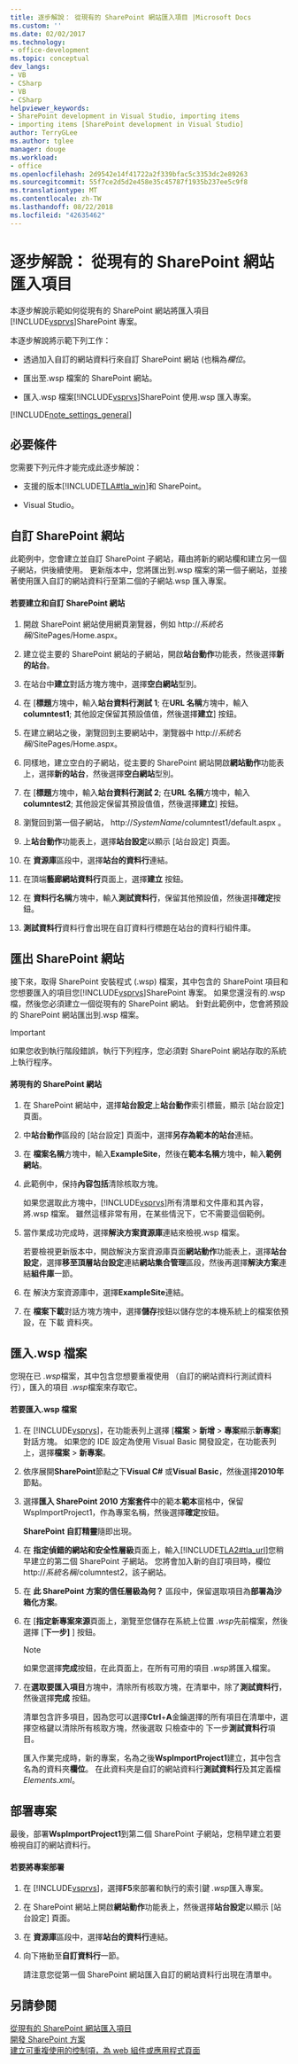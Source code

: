 ```yaml
---
title: 逐步解說： 從現有的 SharePoint 網站匯入項目 |Microsoft Docs
ms.custom: ''
ms.date: 02/02/2017
ms.technology:
- office-development
ms.topic: conceptual
dev_langs:
- VB
- CSharp
- VB
- CSharp
helpviewer_keywords:
- SharePoint development in Visual Studio, importing items
- importing items [SharePoint development in Visual Studio]
author: TerryGLee
ms.author: tglee
manager: douge
ms.workload:
- office
ms.openlocfilehash: 2d9542e14f41722a2f339bfac5c3353dc2e89263
ms.sourcegitcommit: 55f7ce2d5d2e458e35c45787f1935b237ee5c9f8
ms.translationtype: MT
ms.contentlocale: zh-TW
ms.lasthandoff: 08/22/2018
ms.locfileid: "42635462"
---
```

# <a name="walkthrough-import-items-from-an-existing-sharepoint-site"></a>逐步解說： 從現有的 SharePoint 網站匯入項目
  本逐步解說示範如何從現有的 SharePoint 網站將匯入項目[!INCLUDE[vsprvs](../sharepoint/includes/vsprvs-md.md)]SharePoint 專案。  
  
 本逐步解說將示範下列工作：  
  
-   透過加入自訂的網站資料行來自訂 SharePoint 網站 (也稱為*欄位*。  
  
-   匯出至.wsp 檔案的 SharePoint 網站。  
  
-   匯入.wsp 檔案[!INCLUDE[vsprvs](../sharepoint/includes/vsprvs-md.md)]SharePoint 使用.wsp 匯入專案。  
  
 [!INCLUDE[note_settings_general](../sharepoint/includes/note-settings-general-md.md)]  
  
## <a name="prerequisites"></a>必要條件  
 您需要下列元件才能完成此逐步解說：  
  
-   支援的版本[!INCLUDE[TLA#tla_win](../sharepoint/includes/tlasharptla-win-md.md)]和 SharePoint。  
  
-   Visual Studio。  
  
## <a name="customize-a-sharepoint-site"></a>自訂 SharePoint 網站
 此範例中，您會建立並自訂 SharePoint 子網站，藉由將新的網站欄和建立另一個子網站，供後續使用。 更新版本中，您將匯出到.wsp 檔案的第一個子網站，並接著使用匯入自訂的網站資料行至第二個的子網站.wsp 匯入專案。  
  
#### <a name="to-create-and-customize-a-sharepoint-site"></a>若要建立和自訂 SharePoint 網站  
  
1.  開啟 SharePoint 網站使用網頁瀏覽器，例如 http://*系統名稱*/SitePages/Home.aspx。  
  
2.  建立從主要的 SharePoint 網站的子網站，開啟**站台動作**功能表，然後選擇**新的站台**。  
  
3.  在站台中**建立**對話方塊方塊中，選擇**空白網站**型別。  
  
4.  在 [**標題**方塊中，輸入**站台資料行測試 1**; 在**URL 名稱**方塊中，輸入**columntest1**; 其他設定保留其預設值值，然後選擇**建立**] 按鈕。  
  
5.  在建立網站之後，瀏覽回到主要網站中，瀏覽器中 http://*系統名稱*/SitePages/Home.aspx。  
  
6.  同樣地，建立空白的子網站，從主要的 SharePoint 網站開啟**網站動作**功能表上，選擇**新的站台**，然後選擇**空白網站**型別。  
  
7.  在 [**標題**方塊中，輸入**站台資料行測試 2**; 在**URL 名稱**方塊中，輸入**columntest2**; 其他設定保留其預設值值，然後選擇**建立**] 按鈕。  
  
8.  瀏覽回到第一個子網站， http://*SystemName*/columntest1/default.aspx 。  
  
9. 上**站台動作**功能表上，選擇**站台設定**以顯示 [站台設定] 頁面。  
  
10. 在 **資源庫**區段中，選擇**站台的資料行**連結。  
  
11. 在頂端**藝廊網站資料行**頁面上，選擇**建立** 按鈕。  
  
12. 在 **資料行名稱**方塊中，輸入**測試資料行**，保留其他預設值，然後選擇**確定**按鈕。  
  
13. **測試資料行**資料行會出現在自訂資料行標題在站台的資料行組件庫。  
  
## <a name="exporting-the-sharepoint-site"></a>匯出 SharePoint 網站
 接下來，取得 SharePoint 安裝程式 (.wsp) 檔案，其中包含的 SharePoint 項目和您想要匯入的項目您[!INCLUDE[vsprvs](../sharepoint/includes/vsprvs-md.md)]SharePoint 專案。 如果您還沒有的.wsp 檔，然後您必須建立一個從現有的 SharePoint 網站。 針對此範例中，您會將預設的 SharePoint 網站匯出到.wsp 檔案。  
  
> [!IMPORTANT]  
>  如果您收到執行階段錯誤，執行下列程序，您必須對 SharePoint 網站存取的系統上執行程序。  
  
#### <a name="to-export-an-existing-sharepoint-site"></a>將現有的 SharePoint 網站  
  
1.  在 SharePoint 網站中，選擇**站台設定**上**站台動作**索引標籤，顯示 [站台設定] 頁面。  
  
2.  中**站台動作**區段的 [站台設定] 頁面中，選擇**另存為範本的站台**連結。  
  
3.  在 **檔案名稱**方塊中，輸入**ExampleSite**，然後在**範本名稱**方塊中，輸入**範例網站**。  
  
4.  此範例中，保持**內容包括**清除核取方塊。  
  
     如果您選取此方塊中，[!INCLUDE[vsprvs](../sharepoint/includes/vsprvs-md.md)]所有清單和文件庫和其內容，將.wsp 檔案。 雖然這樣非常有用，在某些情況下，它不需要這個範例。  
  
5.  當作業成功完成時，選擇**解決方案資源庫**連結來檢視.wsp 檔案。  
  
     若要檢視更新版本中，開啟解決方案資源庫頁面**網站動作**功能表上，選擇**站台設定**，選擇**移至頂層站台設定**連結**網站集合管理**區段，然後再選擇**解決方案**連結**組件庫**一節。  
  
6.  在 解決方案資源庫中，選擇**ExampleSite**連結。  
  
7.  在 **檔案下載**對話方塊方塊中，選擇**儲存**按鈕以儲存您的本機系統上的檔案依預設，在 下載 資料夾。  
  
## <a name="import-the-wsp-file"></a>匯入.wsp 檔案
 您現在已 *.wsp*檔案，其中包含您想要重複使用 （自訂的網站資料行測試資料行），匯入的項目 *.wsp*檔案來存取它。  
  
#### <a name="to-import-a-wsp-file"></a>若要匯入.wsp 檔案  
  
1.  在 [!INCLUDE[vsprvs](../sharepoint/includes/vsprvs-md.md)]，在功能表列上選擇 [**檔案** > **新增** > **專案**顯示**新專案**] 對話方塊。 如果您的 IDE 設定為使用 Visual Basic 開發設定，在功能表列上，選擇**檔案** > **新專案**。  
  
2.  依序展開**SharePoint**節點之下**Visual C#** 或**Visual Basic**，然後選擇**2010年**節點。  
  
3.  選擇**匯入 SharePoint 2010 方案套件**中的範本**範本**窗格中，保留 WspImportProject1，作為專案名稱，然後選擇**確定**按鈕。  
  
     **SharePoint 自訂精靈**隨即出現。  
  
4.  在 **指定偵錯的網站和安全性層級**頁面上，輸入[!INCLUDE[TLA2#tla_url](../sharepoint/includes/tla2sharptla-url-md.md)]您稍早建立的第二個 SharePoint 子網站。 您將會加入新的自訂項目時，欄位 http://*系統名稱*/columntest2，該子網站。  
  
5.  在 **此 SharePoint 方案的信任層級為何？** 區段中，保留選取項目為**部署為沙箱化方案**。  
  
6.  在 [**指定新專案來源**頁面上，瀏覽至您儲存在系統上位置 *.wsp*先前檔案，然後選擇 [**下一步]** ] 按鈕。  
  
    > [!NOTE]  
    >  如果您選擇**完成**按鈕，在此頁面上，在所有可用的項目 *.wsp*將匯入檔案。  
  
7.  在**選取要匯入項目**方塊中，清除所有核取方塊，在清單中，除了**測試資料行**，然後選擇**完成** 按鈕。  
  
     清單包含許多項目，因為您可以選擇**Ctrl**+**A**金鑰選擇的所有項目在清單中，選擇空格鍵以清除所有核取方塊，然後選取 只檢查中的 下一步**測試資料行**項目。  
  
     匯入作業完成時，新的專案，名為之後**WspImportProject1**建立，其中包含名為的資料夾**欄位**。 在此資料夾是自訂的網站資料行**測試資料行**及其定義檔*Elements.xml*。  
  
## <a name="deploy-the-project"></a>部署專案
 最後，部署**WspImportProject1**到第二個 SharePoint 子網站，您稍早建立若要檢視自訂的網站資料行。  
  
#### <a name="to-deploy-the-project"></a>若要將專案部署  
  
1.  在  [!INCLUDE[vsprvs](../sharepoint/includes/vsprvs-md.md)]，選擇**F5**來部署和執行的索引鍵 *.wsp*匯入專案。  
  
2.  在 SharePoint 網站上開啟**網站動作**功能表上，然後選擇**站台設定**以顯示 [站台設定] 頁面。  
  
3.  在 **資源庫**區段中，選擇**站台的資料行**連結。  
  
4.  向下捲動至**自訂資料行**一節。  
  
     請注意您從第一個 SharePoint 網站匯入自訂的網站資料行出現在清單中。  
  
## <a name="see-also"></a>另請參閱
 [從現有的 SharePoint 網站匯入項目](../sharepoint/importing-items-from-an-existing-sharepoint-site.md)   
 [開發 SharePoint 方案](../sharepoint/developing-sharepoint-solutions.md)   
 [建立可重複使用的控制項，為 web 組件或應用程式頁面](../sharepoint/creating-reusable-controls-for-web-parts-or-application-pages.md)  
  
